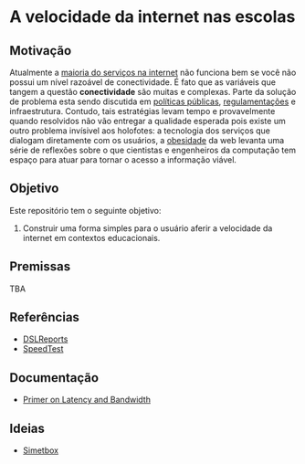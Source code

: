 # A velocidade da internet nas escolas

## Motivação
Atualmente a [maioria do serviços na internet](https://danluu.com/web-bloat/) não funciona bem se você não possui um nível razoável de conectividade. É fato que as variáveis que tangem a questão **conectividade** são muitas e complexas. Parte da solução de problema esta sendo discutida em [políticas públicas](http://www.anatel.gov.br/setorregulado/index.php/plano-nacional-de-banda-larga), [regulamentações](http://www.anatel.gov.br/legislacao/) e infraestrutura. Contudo, tais estratégias levam tempo e provavelmente quando resolvidos não vão entregar a qualidade esperada pois existe um outro problema invísivel aos holofotes: a tecnologia dos serviços que dialogam diretamente com os usuários, a [obesidade](http://idlewords.com/talks/website_obesity.htm) da web levanta uma série de reflexões sobre o que cientistas e engenheiros da computação tem espaço para atuar para tornar o acesso a informação viável. 

## Objetivo
Este repositório tem o seguinte objetivo:

1. Construir uma forma simples para o usuário aferir a velocidade da internet em contextos educacionais. 

## Premissas
TBA

## Referências 

- [DSLReports](http://www.dslreports.com/speedtest/)
- [SpeedTest](http://www.speedtest.net)

## Documentação 

- [Primer on Latency and Bandwidth](https://hpbn.co/primer-on-latency-and-bandwidth/#speed-is-a-feature)


## Ideias

- [Simetbox](https://simet.nic.br/simetbox.html)

